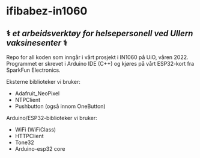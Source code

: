 # ifibabez-in1060
## ⚕️ *et arbeidsverktøy for helsepersonell ved Ullern vaksinesenter* ⚕️
Repo for all koden som inngår i vårt prosjekt i IN1060 på UiO, våren 2022. Programmet er skrevet i Arduino IDE (C++) og kjøres på vårt ESP32-kort fra SparkFun Electronics.

Eksterne biblioteker vi bruker:
* Adafruit_NeoPixel
* NTPClient
* Pushbutton (også innom OneButton)

Arduino/ESP32-biblioteker vi bruker:
* WiFi (WiFiClass)
* HTTPClient
* Tone32
* Arduino-esp32 core
